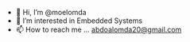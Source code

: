 - 👋 Hi, I’m @moelomda
- 👀 I’m interested in Embedded Systems 
- 📫 How to reach me ...
abdoalomda20@gmail.com

<!---
moelomda/moelomda is a ✨ special ✨ repository because its `README.md` (this file) appears on your GitHub profile.
You can click the Preview link to take a look at your changes.
--->
